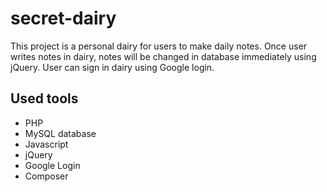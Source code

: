 # secret-dairy
This project is  a personal dairy for users to make daily notes. Once user writes notes in dairy, notes will be changed in database immediately using jQuery. User can sign in dairy using Google login. 
## Used tools
* PHP
* MySQL database
* Javascript
* jQuery
* Google Login
* Composer
